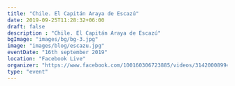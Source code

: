 ```yaml
---
title: "Chile. El Capitán Araya de Escazú"
date: 2019-09-25T11:28:32+06:00
draft: false
description : "Chile. El Capitán Araya de Escazú"
bgImage: "images/bg/bg-3.jpg"
image: "images/blog/escazu.jpg"
eventDate: "16th september 2019"
location: "Facebook Live"
organizer: "https://www.facebook.com/100160306723885/videos/314200089942641"
type: "event"
---
```


